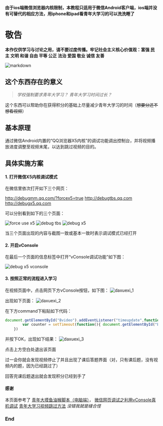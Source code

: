**由于ios端微信浏览器内核限制，本教程只适用于微信Android客户端，ios端并没有可替代的相应方法，用iphone和ipad看青年大学习的可以洗洗睡了**

# 敬告

**本作仅供学习与讨论之用，请不要过度传播。牢记社会主义核心价值观：富强 民主 文明 和谐 自由 平等 公正 法治 爱国 敬业 诚信 友善**


![markdown](https://www.mdeditor.cn/images/logos/markdown.png "markdown")


## 这个东西存在的意义

>*学校强制要求青年大学习？*
>*青年大学习时间过长？*

这个东西可以帮助你在获得积分的基础上尽量减少青年大学习的时间（~~想要分还不想看视频~~）

## 基本原理

通过微信Android内置的“QQ浏览器X5内核”的调试功能调出控制台，并将视频播放进度调整至视频末尾，以达到跳过视频的目的。

## 具体实施方案

#### 1. 打开微信X5内核调试模式

在微信里依次打开如下三个网页：

<http://debugmm.qq.com/?forcex5=true>
<http://debugtbs.qq.com>
<http://debugx5.qq.com>

可以分别看到如下的三个页面：

![force use x5](https://fangkehou-team.github.io/qingniandamoyu/imagees/force_use_x5.jpg "force use x5")
![debug tbs](https://fangkehou-team.github.io/qingniandamoyu/imagees/debug_tbs.jpg "debug tbs")
![debug x5](https://fangkehou-team.github.io/qingniandamoyu/imagees/debug_x5.jpg "debug x5")

当三个页面出现的内容与截图一致或基本一致时表示调试模式已经打开

#### 2. 开启vConsole

在最后一个页面的信息标签中打开“vConsole调试功能”如下图：

![debug x5 vconsole](https://fangkehou-team.github.io/qingniandamoyu/imagees/debug_x5_vconsole.jpg "debug x5 vconsole")

#### 3. 按照正常的流程进入学习

在视频页面中，点击网页下方vConsole按钮，如下图：
![daxuexi_1](https://fangkehou-team.github.io/qingniandamoyu/imagees/daxuexi_1.jpg "daxuexi_1")

出现如下页面：
![daxuexi_2](https://fangkehou-team.github.io/qingniandamoyu/imagees/daxuexi_2.jpg "daxuexi_2")

在下方command下粘贴如下代码：

```javascript
document.getElementById("Bvideo").addEventListener("timeupdate",function(){
        var counter = setTimeout(function(){ document.getElementById("Bvideo").currentTime=10000; clearTimeout(counter);}, 1000);
    })
```

并按下OK，出现如下结果：
![daxuexi_3](https://fangkehou-team.github.io/qingniandamoyu/imagees/daxuexi_3.jpg "daxuexi_3")

点击上方空白处退出该页面

过一会你就会发现视频停止了并且出现了课后答题界面（对，只有课后题，没有视频内的题，因为已经跳过了）

回答完课后题退出就会发现积分已经到手了

#### 感谢
本页面参考了
[青年大摸鱼油猴脚本（电脑端）](https://greasyfork.org/zh-CN/scripts/404861-%E9%9D%92%E5%B9%B4%E5%A4%A7%E6%91%B8%E9%B1%BC)，
[微信网页调试之利用vConsole真机调试](https://blog.csdn.net/flysnownet/article/details/93975099)
[青年大学习视频跳过方法](https://www.cnblogs.com/Mayfly-nymph/p/12613510.html)
*没错我就是缝合怪*

### End